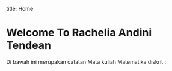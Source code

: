 title: Home

# Welcome To Rachelia Andini Tendean

Di bawah ini merupakan catatan Mata kuliah Matematika diskrit :



```{tableofcontents}
```
